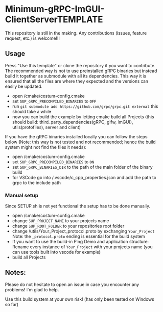 # Minimum-gRPC-ImGUI-ClientServerTEMPLATE

This repository is still in the making. Any contributions (issues, feature request, etc.) is welcome!!!
## Usage
Press "Use this template" or clone the repository if you want to contribute.
The recommended way is not to use preinstalled gRPC binaries but instead build it together as submodule with all its dependencies. This way it is ensured that all the files are where they expected and the versions can easily be updated. 
  - open /cmake/costum-config.cmake
  - set `SUP_GRPC_PRECOMPILED_BINARIES` to `OFF`
  - run `git submodule add https://github.com/grpc/grpc.git external` this should take a while
  - now you can build the example by letting cmake build all Projects (this should build: third_party_dependencies(gRPC, glfw, ImGUI), utils(protofiles), server and client)
  
If you have the gRPC binaries installed locally you can follow the steps below (Note: this way is not tested and not recommended; hence the build system might not find the files it needs):
  - open /cmake/costum-config.cmake
  - set `SUP_GRPC_PRECOMPILED_BINARIES` to `ON`
  - set `SUP_GRPC_BINARIES_DIR` to the path of the main folder of the binary build
  - for VSCode go into /.vscode/c_cpp_properties.json and add the path to grpc to the include path
 
### Manual setup
Since SETUP.sh is not yet functional the setup has to be done manually.
  - open /cmake/costum-config.cmake
  - change `SUP_PROJECT_NAME` to your projects name
  - change `SUP_ROOT_FOLDER` to your repositories root folder 
  - change /utils/Your_Project_protocol.proto by exchanging `Your_Project` Note: the `_protocol.proto` ending is essential for the build system
  - If you want to use the build-in Ping Demo and application structure: Rename every instance of `Your_Project` with your projects name (you can use tools built into vscode for example)
  - build all Projects
 
## Notes:
Please do not hesitate to open an issue in case you encounter any problems! I'm glad to help.

Use this build system at your own risk! (has only been tested on Windows so far)

